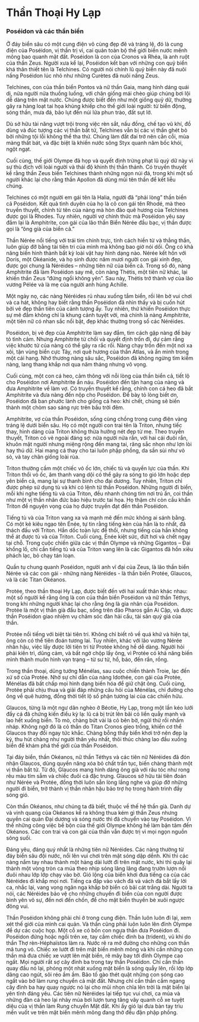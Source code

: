 # Thần Thoại Hy Lạp

### Poséidon và các thần biển

Ở đáy biển sâu có một cung điện vô cùng đẹp đẽ và tráng lệ, đó là cung điện của Poséidon, vị thần trị vì, cai quản toàn bộ thế giới biển nước mênh mông bao quanh mặt đất. Poséidon là con của Cronos và Rhéa, là anh ruột của thần Zeus. Người xưa kể lại, Poséidon kết bạn với những con quỷ biển khá thân thiết tên là Telchines. Có người nói chính lũ quỷ biển này đã nuôi nấng Poséidon lúc nhỏ như những Curètes đã nuôi nấng Zeus.

Telchines, con của thần biển Pontos và nữ thần Gaia, mang hình dáng quái dị, nửa người nửa thuồng luồng, với chân giống mái chèo giúp chúng bơi lội dễ dàng trên mặt nước. Chúng được biết đến như một giống quỷ dữ, thường gây ra hàng loạt tai họa khủng khiếp cho thế giới loài người: từ biển động, sóng thần, mưa đá, bão lụt đến núi lửa phun trào, đất sụt lở.

Dù sở hữu tài năng vượt trội trong việc rèn sắt, nấu đồng, chế tạo vũ khí, đồ dùng và đúc tượng các vị thần bất tử, Telchines vẫn bị các vị thần ghét bỏ bởi những tội lỗi không thể tha thứ. Chúng làm đất đai trở nên cằn cỗi, mùa màng thất bát, và đặc biệt là khiến nước sông Styx quanh năm bốc khói, ngột ngạt.

Cuối cùng, thế giới Olympe đã họp và quyết định trừng phạt lũ quỷ dữ này vì sự thù địch với loài người và thái độ khinh thị thần thánh. Có truyền thuyết kể rằng thần Zeus biến Telchines thành những ngọn núi đá, trong khi một số người khác lại cho rằng thần Apollon đã dùng mũi tên thần để kết liễu chúng.

Telchines có một người em gái tên là Halia, người đã “phải lòng” thần biển cả Poséidon. Kết quả tình duyên của họ là cô con gái tên Rhodé, mà theo truyền thuyết, chính từ tên của nàng mà hòn đảo quê hương của Telchines được gọi là Rhodes. Tuy nhiên, người vợ chính thức mà Poséidon yêu say đắm lại là Amphitrite, con gái của lão thần Biển Nérée đầu bạc, vị thần được gọi là “ông già của biển cả.”

Thần Nérée nổi tiếng với trái tim chính trực, tính cách hiền từ và thẳng thắn, luôn giúp đỡ bằng tài tiên tri của mình mà không bao giờ nói dối. Ông có khả năng biến hình thành bất kỳ loài vật hay hình dạng nào. Nérée kết hôn với Doris, một Okéanide, và họ sinh được năm mươi người con gái xinh đẹp, được gọi chung là Néréides – những tiên nữ của biển cả. Trong số đó, nàng Amphitrite đã làm Poséidon say mê, còn nàng Thétis, một tiên nữ khác, lại khiến thần Zeus “đứng ngồi không yên”. Sau này, Thétis trở thành vợ của lão vương Pélée và là mẹ của người anh hùng Achille.

Một ngày nọ, các nàng Néréides rủ nhau xuống tắm biển, rồi lên bờ vui chơi và ca hát, không hay biết rằng thần Poséidon đã nhìn thấy và bị cuốn hút bởi vẻ đẹp thần tiên của cảnh tượng ấy. Tuy nhiên, thứ khiến Poséidon thực sự mê đắm không chỉ là khung cảnh tuyệt vời, mà chính là nàng Amphitrite, một tiên nữ có nhan sắc nổi bật, đẹp khác thường trong số các Néréides.

Poséidon, bị vẻ đẹp của Amphitrite làm say đắm, tìm cách gặp nàng để bày tỏ tình cảm. Nhưng Amphitrite từ chối và quyết định trốn đi, dự cảm rằng việc khước từ của nàng có thể gây ra rắc rối. Nàng chạy trốn đến một nơi xa xôi, tận vùng biển cực Tây, nơi quê hương của thần Atlas, và ẩn mình trong một cái hang. Nhớ thương nàng sâu sắc, Poséidon đã không ngừng tìm kiếm nàng, lang thang khắp nơi qua năm tháng nhưng vô vọng.

Cuối cùng, một con cá heo, cảm thông với nỗi lòng của thần biển cả, tiết lộ cho Poséidon nơi Amphitrite ẩn náu. Poséidon đến tận hang của nàng và đưa Amphitrite về làm vợ. Có truyền thuyết kể rằng, chính con cá heo đã bắt Amphitrite và đưa nàng đến nộp cho Poséidon. Để bày tỏ lòng biết ơn, Poséidon đã ban phước lành cho giống cá heo: khi chết, chúng sẽ biến thành một chòm sao sáng rực trên bầu trời đêm.

Amphitrite, vợ của thần Poséidon, sống cùng chồng trong cung điện vàng tráng lệ dưới biển sâu. Họ có một người con trai tên là Triton, nhưng tiếc thay, hình dáng của Triton không thừa hưởng nét đẹp từ mẹ. Theo truyền thuyết, Triton có vẻ ngoài đáng sợ: nửa người nửa rắn, với hai cái đuôi rắn, khuôn mặt người nhưng miệng rộng đến mang tai, răng sắc nhọn như lợn lòi hay thú dữ. Hai mang cá thay cho tai luôn phập phồng, da sần sùi như vỏ sò, và tay chân giống loài rùa.

Triton thường cầm một chiếc vỏ ốc lớn, chiếc tù và quyền lực của thần. Khi Triton thổi vỏ ốc, âm thanh vang dội có thể gây ra sóng to gió lớn hoặc dẹp yên biển cả, mang lại sự thanh bình cho đại dương. Tuy nhiên, Triton chỉ được phép sử dụng tù và khi có lệnh từ thần Poséidon. Những người đi biển, mỗi khi nghe tiếng tù và của Triton, đều nhanh chóng tìm nơi trú ẩn, coi thần như một vị thần nhân đức báo hiệu trước tai họa. Họ thậm chí còn cầu khẩn Triton để nguyện vọng của họ được truyền đạt đến thần Poséidon.

Tiếng tù và của Triton vang xa và mạnh mẽ đến mức không ai sánh bằng. Có một kẻ kiêu ngạo tên Énée, tự tin rằng tiếng kèn của hắn là to nhất, đã thách đấu với Triton. Hắn dốc toàn lực để thổi, nhưng tiếng của hắn không thể át được tù và của Triton. Cuối cùng, Énée kiệt sức, đứt hơi và chết ngay tại chỗ. Trong cuộc chiến giữa các vị thần Olympe và những Gigantos – Đại khổng lồ, chỉ cần tiếng tù và của Triton vang lên là các Gigantos đã hồn xiêu phách lạc, bỏ chạy tán loạn.

Quần tụ chung quanh Poséidon, người anh vĩ đại của Zeus, là lão thần biển Nérée và các con gái - những nàng Néréides - là thần biển Protée, Glaucos, và là các Titan Okéanos.

Protée, theo thần thoại Hy Lạp, được biết đến với hai xuất thân khác nhau: một số người kể rằng ông là con của thần biển Poséidon và nữ thần Téthys, trong khi những người khác lại cho rằng ông là gia nhân của Poséidon. Protée là một vị thần già đầu bạc, sống trên đảo Pharos gần Ai Cập, và được thần Poséidon giao nhiệm vụ chăm sóc đàn hải cẩu, tài sản quý giá của thần.

Protée nổi tiếng với biệt tài tiên tri. Không chỉ biết rõ về quá khứ và hiện tại, ông còn có thể tiên đoán tương lai. Tuy nhiên, khác với lão vương Nérée nhân hậu, việc lấy được lời tiên tri từ Protée không hề dễ dàng. Người hỏi phải kiên trì, dũng cảm, và bất ngờ chộp lấy ông, vì Protée có khả năng biến mình thành muôn hình vạn trạng – từ sư tử, hổ, báo, đến rắn, rồng.

Trong thần thoại, dũng tướng Ménélas, sau cuộc chiến thành Troie, lạc đến xứ sở của Protée. Nhờ sự chỉ dẫn của nàng Idothée, con gái của Protée, Ménélas đã bất chấp mọi hình dạng biến hóa để giữ chặt ông. Cuối cùng, Protée phải chịu thua và giải đáp những câu hỏi của Ménélas, chỉ đường cho ông về quê hương, đồng thời tiết lộ số phận tương lai của các chiến hữu.

Glaucos, từng là một ngư dân nghèo ở Béotie, Hy Lạp, trong một lần kéo lưới đầy cá đã chứng kiến điều kỳ lạ: lũ cá bị trút lên bãi cỏ liền quẫy mạnh và lao hết xuống biển. Tò mò, chàng bứt vài lá cỏ bên bờ, ngửi thử rồi nhấm nháp. Không ngờ đó là cỏ thần do Titan Cronos gieo trồng, khiến cơ thể Glaucos thay đổi ngay tức khắc. Chàng bỗng thấy biển khơi trở nên đẹp lạ kỳ, thu hút chàng như người thân yêu nhất, thôi thúc chàng lao đầu xuống biển để khám phá thế giới của thần Poséidon.

Tại đáy biển, thần Okéanos, nữ thần Téthys và các tiên nữ Néréides đã đón nhận Glaucos, dùng quyền năng xóa bỏ chất trần tục, biến chàng thành một vị thần bất tử. Từ đó, Glaucos mang hình dáng ông già với râu tóc như rong rêu màu tím sẫm và chiếc đuôi cá đặc trưng. Glaucos sở hữu tài tiên đoán như Nérée và Protée, đồng thời luôn sẵn lòng lắng nghe và giúp đỡ những người đi biển, trở thành vị thần nhân hậu bảo trợ họ trong hành trình đầy sóng gió.

Còn thần Okéanos, như chúng ta đã biết, thuộc về thế hệ thần già. Danh dự và vinh quang của Okéanos kể ra không thua kém gì thần Zeus nhưng quyền cai quản Đại dương và sóng nước thì đã chuyển vào tay Poséidon. Vì thế những công việc bề bộn của thế giới Olympe không hề làm bận tâm đến Okéanos. Các con trai và con gái của thần vẫn được trị vì mọi ngọn nguồn sông suối.

Đáng yêu, đáng quý nhất là những tiên nữ Néréides. Các nàng thường từ đáy biển sâu đội nước, nổi lên vui chơi trên mặt sóng dập dềnh. Khi thì các nàng nắm tay nhau thành một hàng dài lướt đi trên mặt nước, khi thì quây lại thành một vòng tròn ca múa theo nhịp sóng lâng lâng đang trườn lượn nối đuôi nhau lớp lớp chạy vào bờ. Gió lộng của biển khơi đưa tiếng ca của các Néréides đi khắp mọi nơi. Tiếng ca đập vào vách đá và vách đá bắt lấy lời ca, nhắc lại, vang vọng ngân nga khắp bờ biển có bãi cát trắng dài. Người ta nói, các Néréides bảo vệ cho những chuyến đi biển của con người được bình yên vô sự, đến nơi đến chốn, để cho mặt biển thuyền bè xuôi ngược đông vui.

Thần Poséidon không phải chỉ ở trong cung điện. Thần luôn luôn đi lại, xem xét thế giới của mình cai quản. Và thần cũng phải luôn luôn lên đỉnh Olympe để dự các cuộc họp. Một cỗ xe có bốn con ngựa thần đưa Poséidon đi. Poséidon đứng hoặc ngồi trên xe, tay cầm chiếc đinh ba (trident), vũ khí do thần Thợ rèn-Héphaïstos làm ra. Nước rẽ ra mở đường cho những con thần mã tung vó. Chiếc xe lướt đi trên mặt biển mênh mông và khi cần những con thần mã đưa chiếc xe vượt lên mặt biển, rẽ mây bay tới đỉnh Olympe cao ngất. Mọi người rất sợ cây đinh ba trong tay thần Poséidon. Chỉ cần thần quay đầu nó lại, phóng một nhát xuống mặt biển là sóng quẫy lên, rồi lớp lớp dâng cao ngút, sôi réo ầm ầm. Bão tố gào thét quật những con sóng cao ngất vào bờ làm rung chuyển cả mặt đất. Nhưng chỉ cần thần cầm ngang cây đinh ba hay quay ngược nó lại cho mũi nhọn chĩa lên trời là mặt biển lại yên tĩnh đáng yêu. Các tiên nữ Néréides lại tiếp tục vui chơi, ca múa và những đàn cá heo lại nhảy múa bơi lượn tung tăng vây quanh cỗ xe tuyệt diệu của vị thần làm Rung chuyển Mặt đất. Khi ấy gió lại đưa bàn tay trìu mến vuốt ve trên mặt biển mênh mông đang thở đều đặn phập phồng.
